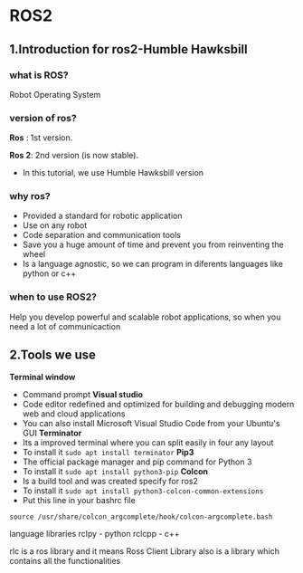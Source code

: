 # ROS2
## 1.Introduction for ros2-Humble Hawksbill

### what is ROS? 
Robot Operating System 

### version of ros?
**Ros** : 1st version. 

**Ros 2**: 2nd version (is now stable).
 - In this tutorial, we use Humble Hawksbill version

### why ros?
- Provided a standard for robotic application 
- Use on any robot
- Code separation and communication tools 
- Save you a huge amount of time and prevent you from reinventing the wheel 
- Is a language agnostic, so we can program in diferents languages like python or c++

### when to use ROS2?

Help you develop powerful and scalable robot applications, so when you need a lot of communicaction 

## 2.Tools we use 

**Terminal window**
 - Command prompt
 **Visual studio**
 - Code editor redefined and optimized for building and debugging modern web and cloud applications
 - You can also install Microsoft Visual Studio Code from your Ubuntu's GUI
 **Terminator**  
 - Its a improved terminal where you can split easily in four any layout
 - To install it `sudo apt install terminator`
 **Pip3**
 - The official package manager and pip command for Python 3
 - To install it `sudo apt install python3-pip`
 **Colcon**
 - Is a build tool and was created specify for ros2 
 - To install it `sudo apt install python3-colcon-common-extensions`
 - Put this line in your bashrc file

```
source /usr/share/colcon_argcomplete/hook/colcon-argcomplete.bash
```


language libraries 
rclpy - python
rclcpp - c++

rlc is a ros library and it means Ross Client Library also is a  library which contains all the functionalities 
